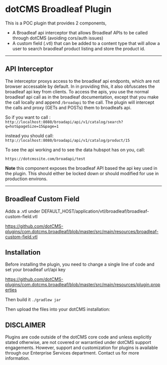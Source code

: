 
# dotCMS Broadleaf Plugin

This is a POC plugin that provides 2 components, 
- A Broadleaf api interceptor that allows Broadleaf APIs to be called through dotCMS (avoiding cors/auth issues)
- A custom field (.vtl) that can be added to a content type that will allow a user to search braodleaf product listing and store the product id.

---
## API Interceptor
The interceptor proxys access to the broadleaf api endponts, which are not browser accessable by default.  In in providing this, it also obfuscates the broadleaf api key from clients.  To access the apis, you use the normal broadleaf api call as in the broadleaf documentation, except that you make the call locally and append `/broadapi` to the call.  The plugin will intercept the calls and proxy (GETs and POSTs) them to broadleafs api.  

So if you want to call : `http://localhost:8080/broadapi/api/v1/catalog/search?q=hot&pageSize=15&page=1`

instead you should call: `http://localhost:8080/broadapi/api/v1/catalog/product/15`

To see the api working and to see the data hubspot has on you, call:

`https://dotcmssite.com/broadapi/test`



**Note** this component exposes the broadleaf API based the api key used in the plugin.  This should either be locked down or should modified for use in production environs. 

---

## Broadleaf Custom Field
Adds a .vtl under DEFAULT_HOST/application/vtl/broadleaf/broadleaf-custom-field.vtl

https://github.com/dotCMS-plugins/com.dotcms.broadleaf/blob/master/src/main/resources/broadleaf-custom-field.vtl

## Installation

Before installing the plugin, you need to change a single line of code and set your broadleaf url/api key

https://github.com/dotCMS-plugins/com.dotcms.broadleaf/blob/master/src/main/resources/plugin.properties

Then build it
`./gradlew jar`

Then upload the files into your dotCMS installation:



## DISCLAIMER
Plugins are code outside of the dotCMS core code and unless explicitly stated otherwise, are not covered or warrantied  under dotCMS support engagements. However, support and customization for plugins is available through our Enterprise Services department. Contact us for more information.


